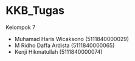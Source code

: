 # KKB_Tugas

Kelompok 7

* Muhamad Haris Wicaksono (5111840000029)
* M Ridho Daffa Ardista   (5111840000065)
* Kenji Hikmatullah       (5111840000074)
